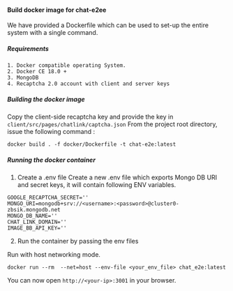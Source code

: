 #### Build docker image for chat-e2ee
We have provided a Dockerfile which can be used to set-up the entire system with a single command.

##### Requirements 
    1. Docker compatible operating System.
    2. Docker CE 18.0 +
    3. MongoDB 
    4. Recaptcha 2.0 account with client and server keys


##### Building the docker image 
Copy the client-side recaptcha key and provide the key in `client/src/pages/chatlink/captcha.json`
From the project root directory, issue the following command :

```
docker build . -f docker/Dockerfile -t chat-e2e:latest
```

##### Running the docker container 

1. Create a .env file
Create a new .env file which exports Mongo DB URI and secret keys, it will contain following ENV variables.

```
GOOGLE_RECAPTCHA_SECRET=''
MONGO_URI=mongodb+srv://<username>:<password>@cluster0-zbsik.mongodb.net
MONGO_DB_NAME=''
CHAT_LINK_DOMAIN=''
IMAGE_BB_API_KEY=''
```

2. Run the container by passing the env files

Run with host networking mode.

```
docker run --rm  --net=host --env-file <your_env_file> chat_e2e:latest
```

You can now open `http://<your-ip>:3001` in your browser.
